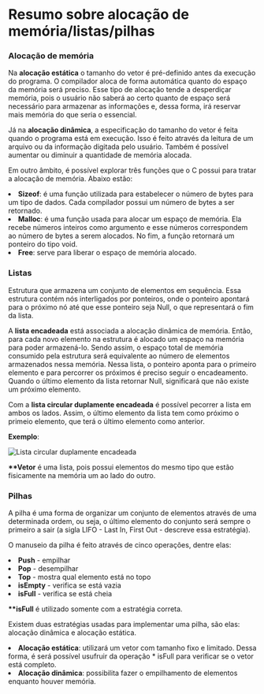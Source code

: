 # Resumo sobre alocação de memória/listas/pilhas

### Alocação de memória

<p> Na <strong>alocação estática</strong> o tamanho do vetor é pré-definido antes da execução do programa. O compilador aloca de forma automática quanto do espaço da memória será preciso. Esse tipo de alocação tende a desperdiçar memória, pois o usuário não saberá ao certo quanto de espaço será necessário para armazenar as informações e, dessa forma, irá reservar mais memória do que seria o essencial. </p>
<p> Já na <strong>alocação dinâmica</strong>, a especificação do tamanho do vetor é feita quando o programa está em execução. Isso é feito através da leitura de um arquivo ou da informação digitada pelo usuário. Também é possível aumentar ou diminuir a quantidade de memória alocada. </p><p> Em outro âmbito, é possível explorar três funções que o C possui para tratar a alocação de memória. Abaixo estão: </p>
      <li><strong>Sizeof</strong>: é uma função utilizada para estabelecer o número de bytes para um tipo de dados. Cada compilador possui um número de bytes a ser retornado.</li>
      <li><strong>Malloc</strong>: é uma função usada para alocar um espaço de memória. Ela recebe números inteiros como argumento e esse números correspondem ao número de bytes a serem alocados. No fim, a função retornará um ponteiro do tipo void.</li>
      <li><strong>Free</strong>: serve para liberar o espaço de memória alocado.</li>

### Listas

<p> Estrutura que armazena um conjunto de elementos em sequência. Essa estrutura contém nós interligados por ponteiros, onde o ponteiro apontará para o próximo nó até que esse ponteiro seja Null, o que representará o fim da lista. </p>
<p> A <strong>lista encadeada</strong> está associada a alocação dinâmica de memória. Então, para cada novo elemento na estrutura é alocado um espaço na memória para poder armazená-lo. Sendo assim, o espaço total de memória consumido pela estrutura será equivalente ao número de elementos armazenados nessa memória. Nessa lista, o ponteiro aponta para o primeiro elemento e para percorrer os próximos é preciso seguir o encadeamento. Quando o último elemento da lista retornar Null, significará que não existe um próximo elemento. </p>
<p> Com a <strong>lista circular duplamente encadeada</strong> é possível pecorrer a lista em ambos os lados. Assim, o último elemento da lista tem como próximo o primeio elemento, que terá o último elemento como anterior.
<p>
      <strong>Exemplo</strong>:
</p>

<img src="http://wiki.inf.ufpr.br/maziero/lib/exe/fetch.php?cache=&w=331&h=142&tok=c72cb0&media=so:fila-circular.png" alt="Lista circular duplamente encadeada" />


<p><p> 
      <strong>**Vetor</strong> é uma lista, pois possui elementos do mesmo tipo que estão fisicamente na memória um ao lado do outro.
</p></p>

### Pilhas

<p> A pilha é uma forma de organizar um conjunto de elementos através de uma determinada ordem, ou seja, o último elemento do conjunto será sempre o primeiro a sair (a sigla LIFO - Last In, First Out - descreve essa estratégia). </p>
<p> O manuseio da pilha é feito através de cinco operações, dentre elas: </p>
      <li><strong>Push</strong> - empilhar</li>
      <li><strong>Pop</strong> - desempilhar</li>
      <li><strong>Top</strong> - mostra qual elemento está no topo</li>
      <li><strong>isEmpty</strong> - verifica se está vazia</li>
      <li><strong>isFull</strong> - verifica se está cheia</li>

<p><p> 
      <strong>**isFull</strong> é utilizado somente com a estratégia correta. 
</p></p>

<p> Existem duas estratégias usadas para implementar uma pilha, são elas: alocação dinâmica e alocação estática. </p>
      <li><strong>Alocação estática</strong>: utilizará um vetor com tamanho fixo e limitado. Dessa forma, é será possível usufruir da operação * isFull para verificar se o vetor está completo.</li> 
      <li><strong>Alocação dinâmica</strong>: possibilita fazer o empilhamento de elementos enquanto houver memória.</li>
